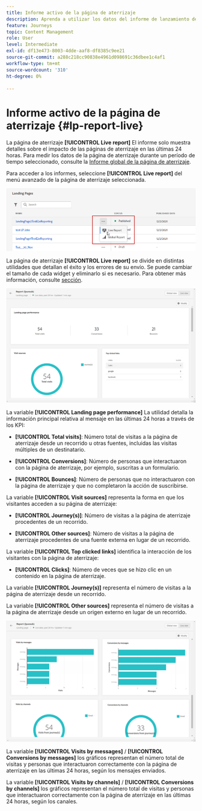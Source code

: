 ```yaml
---
title: Informe activo de la página de aterrizaje
description: Aprenda a utilizar los datos del informe de lanzamiento de páginas de aterrizaje
feature: Journeys
topic: Content Management
role: User
level: Intermediate
exl-id: df13e473-8003-4dde-aaf8-df8385c9ee21
source-git-commit: a288c218cc90838e4961d098691c36dbee1c4af1
workflow-type: tm+mt
source-wordcount: '310'
ht-degree: 0%

---
```


# Informe activo de la página de aterrizaje {#lp-report-live}

La página de aterrizaje **[!UICONTROL Live report]** El informe solo muestra detalles sobre el impacto de las páginas de aterrizaje en las últimas 24 horas. Para medir los datos de la página de aterrizaje durante un período de tiempo seleccionado, consulte la [Informe global de la página de aterrizaje](lp-report-global.md).

Para acceder a los informes, seleccione **[!UICONTROL Live report]** del menú avanzado de la página de aterrizaje seleccionada.

![](assets/landing_page_report_1.png)

La página de aterrizaje **[!UICONTROL Live report]** se divide en distintas utilidades que detallan el éxito y los errores de su envío. Se puede cambiar el tamaño de cada widget y eliminarlo si es necesario. Para obtener más información, consulte [sección](live-report.md).

![](assets/landing_page_report_2.png)

La variable **[!UICONTROL Landing page performance]** La utilidad detalla la información principal relativa al mensaje en las últimas 24 horas a través de los KPI:

* **[!UICONTROL Total visits]**: Número total de visitas a la página de aterrizaje desde un recorrido u otras fuentes, incluidas las visitas múltiples de un destinatario.

* **[!UICONTROL Conversions]**: Número de personas que interactuaron con la página de aterrizaje, por ejemplo, suscritas a un formulario.

* **[!UICONTROL Bounces]**: Número de personas que no interactuaron con la página de aterrizaje y que no completaron la acción de suscribirse.

La variable **[!UICONTROL Visit sources]** representa la forma en que los visitantes acceden a su página de aterrizaje:

* **[!UICONTROL Journey(s)]**: Número de visitas a la página de aterrizaje procedentes de un recorrido.

* **[!UICONTROL Other sources]**: Número de visitas a la página de aterrizaje procedentes de una fuente externa en lugar de un recorrido.

La variable **[!UICONTROL Top clicked links]** identifica la interacción de los visitantes con la página de aterrizaje:

* **[!UICONTROL Clicks]**: Número de veces que se hizo clic en un contenido en la página de aterrizaje.

La variable **[!UICONTROL Journey(s)]** representa el número de visitas a la página de aterrizaje desde un recorrido.

La variable **[!UICONTROL Other sources]** representa el número de visitas a la página de aterrizaje desde un origen externo en lugar de un recorrido.

![](assets/landing_page_report_3.png)

La variable **[!UICONTROL Visits by messages]** / **[!UICONTROL Conversions by messages]** los gráficos representan el número total de visitas y personas que interactuaron correctamente con la página de aterrizaje en las últimas 24 horas, según los mensajes enviados.

La variable **[!UICONTROL Visits by channels]** / **[!UICONTROL Conversions by channels]** los gráficos representan el número total de visitas y personas que interactuaron correctamente con la página de aterrizaje en las últimas 24 horas, según los canales.

